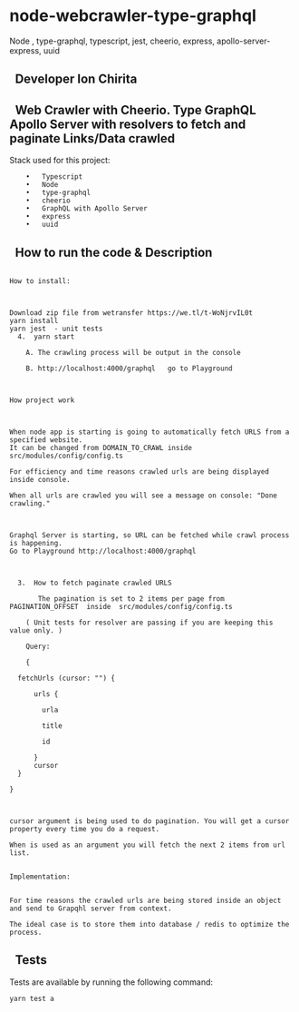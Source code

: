 # node-webcrawler-type-graphql
Node , type-graphql, typescript, jest, cheerio, express, apollo-server-express, uuid

## &nbsp; Developer Ion Chirita

## &nbsp; Web Crawler with Cheerio. Type GraphQL Apollo Server with resolvers to fetch and paginate Links/Data crawled

Stack used for this project: 
```
	•	Typescript
 	•	Node
 	•	type-graphql
	•	cheerio
	•	GraphQL with Apollo Server
	•	express
	•	uuid

 ``` 
 

## &nbsp; How to run the code & Description 

 
```

How to install: 



Download zip file from wetransfer https://we.tl/t-WoNjrvIL0t
yarn install
yarn jest  - unit tests
  4.  yarn start 

	A. The crawling process will be output in the console

	B. http://localhost:4000/graphql   go to Playground



How project work



When node app is starting is going to automatically fetch URLS from a specified website. 
It can be changed from DOMAIN_TO_CRAWL inside  src/modules/config/config.ts 

For efficiency and time reasons crawled urls are being displayed inside console.

When all urls are crawled you will see a message on console: "Done crawling."



Graphql Server is starting, so URL can be fetched while crawl process is happening. 
Go to Playground http://localhost:4000/graphql  



  3.  How to fetch paginate crawled URLS 

       The pagination is set to 2 items per page from  PAGINATION_OFFSET  inside  src/modules/config/config.ts 

	( Unit tests for resolver are passing if you are keeping this value only. )

 	Query: 

	{

  fetchUrls (cursor: "") {

      urls {

        urla

        title

        id

      }
      cursor   
  }

} 



cursor argument is being used to do pagination. You will get a cursor property every time you do a request.

When is used as an argument you will fetch the next 2 items from url list.


Implementation: 


For time reasons the crawled urls are being stored inside an object and send to Grapqhl server from context.

The ideal case is to store them into database / redis to optimize the process.

```

##  &nbsp; Tests
Tests are available by running the following command:
```sh
yarn test a
```


